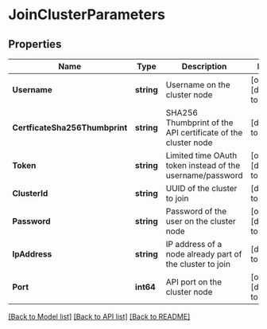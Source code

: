 # JoinClusterParameters

## Properties
Name | Type | Description | Notes
------------ | ------------- | ------------- | -------------
**Username** | **string** | Username on the cluster node | [optional] [default to null]
**CertficateSha256Thumbprint** | **string** | SHA256 Thumbprint of the API certificate of the cluster node | [default to null]
**Token** | **string** | Limited time OAuth token instead of the username/password | [optional] [default to null]
**ClusterId** | **string** | UUID of the cluster to join | [default to null]
**Password** | **string** | Password of the user on the cluster node | [optional] [default to null]
**IpAddress** | **string** | IP address of a node already part of the cluster to join | [default to null]
**Port** | **int64** | API port on the cluster node | [optional] [default to 443]

[[Back to Model list]](../README.md#documentation-for-models) [[Back to API list]](../README.md#documentation-for-api-endpoints) [[Back to README]](../README.md)

